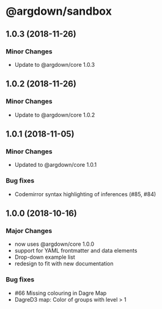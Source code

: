# @argdown/sandbox

## 1.0.3 (2018-11-26)

### Minor Changes

* Update to @argdown/core 1.0.3

## 1.0.2 (2018-11-26)

### Minor Changes

* Update to @argdown/core 1.0.2

## 1.0.1 (2018-11-05)

### Minor Changes

* Updated to @argdown/core 1.0.1

### Bug fixes

* Codemirror syntax highlighting of inferences (#85, #84)

## 1.0.0 (2018-10-16)

### Major Changes

* now uses @argdown/core 1.0.0
* support for YAML frontmatter and data elements
* Drop-down example list
* redesign to fit with new documentation

### Bug fixes

* #66 Missing colouring in Dagre Map
* DagreD3 map: Color of groups with level > 1